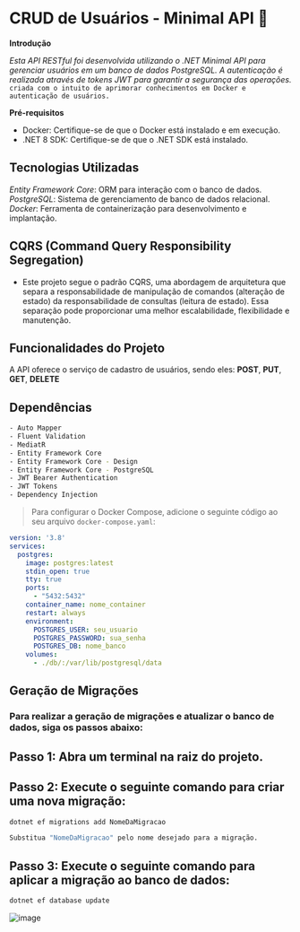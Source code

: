 # CRUD de Usuários - Minimal API 🪪

**Introdução**

*Esta API RESTful foi desenvolvida utilizando o .NET Minimal API para gerenciar usuários em um banco de dados PostgreSQL. A autenticação é realizada através de tokens JWT para garantir a segurança das operações.*
`criada com o intuito de aprimorar conhecimentos em Docker e autenticação de usuários.`

**Pré-requisitos**

* Docker: Certifique-se de que o Docker está instalado e em execução.
* .NET 8 SDK: Certifique-se de que o .NET SDK está instalado.

## Tecnologias Utilizadas

*Entity Framework Core*: ORM para interação com o banco de dados.
*PostgreSQL*: Sistema de gerenciamento de banco de dados relacional.
*Docker*: Ferramenta de containerização para desenvolvimento e implantação.

## CQRS (Command Query Responsibility Segregation)
- Este projeto segue o padrão CQRS, uma abordagem de arquitetura que separa a responsabilidade de manipulação de comandos (alteração de estado) da responsabilidade de consultas (leitura de estado).
 Essa separação pode proporcionar uma melhor escalabilidade, flexibilidade e manutenção.

## Funcionalidades do Projeto

A API oferece o serviço de cadastro de usuários, sendo eles: **POST**, **PUT**, **GET**, **DELETE**

## Dependências

```bash
- Auto Mapper
- Fluent Validation
- MediatR
- Entity Framework Core
- Entity Framework Core - Design
- Entity Framework Core - PostgreSQL
- JWT Bearer Authentication
- JWT Tokens
- Dependency Injection
```

>Para configurar o Docker Compose, adicione o seguinte código ao seu arquivo `docker-compose.yaml`:

```yaml
version: '3.8'
services:
  postgres:
    image: postgres:latest
    stdin_open: true
    tty: true
    ports:
      - "5432:5432"
    container_name: nome_container
    restart: always
    environment:
      POSTGRES_USER: seu_usuario
      POSTGRES_PASSWORD: sua_senha
      POSTGRES_DB: nome_banco
    volumes:
      - ./db/:/var/lib/postgresql/data
```

## Geração de Migrações

### Para realizar a geração de migrações e atualizar o banco de dados, siga os passos abaixo:

## Passo 1: Abra um terminal na raiz do projeto.

## Passo 2: Execute o seguinte comando para criar uma nova migração:

```bash
dotnet ef migrations add NomeDaMigracao

Substitua "NomeDaMigracao" pelo nome desejado para a migração.
```
## Passo 3: Execute o seguinte comando para aplicar a migração ao banco de dados:

```bash
dotnet ef database update
```

![image](https://github.com/user-attachments/assets/b2933d10-2a8e-49e0-9336-0a78d57fbc3e)


